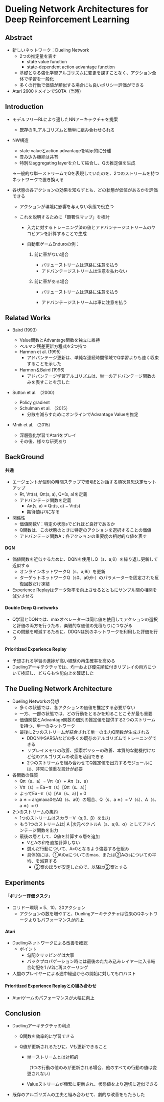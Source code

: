 # Dueling Network Architectures for Deep Reinforcement Learning

## Abstract

- 新しいネットワーク：Dueling Network
  - 2つの推定量を表す
    - state value function
    - state-dependent action advantage function
  - 基礎となる強化学習アルゴリズムに変更を課すことなく、アクション全体で学習を一般化
  - 多くの行動で価値が類似する場合にも良いポリシー評価ができる
- Atari 2600ドメインでSOTA（当時）



## Introduction

- モデルフリーRLにより適したNNアーキテクチャを提案

  - 既存のRLアルゴリズムと簡単に組み合わせられる

- NW構造

  - state valueとaction advantageを明示的に分離
  - 畳み込み機能は共有
  - 特別なaggregating layerを介して結合し、Qの推定値を生成

  →一般的な単一ストリームでQを表現していたのを、2つのストリームを持つネットワークで置き換える

- 各状態の各アクションの効果を知らずとも、どの状態が価値があるかを評価できる

  - アクションが環境に影響を与えない状態で役立つ

  - これを説明するために「顕著性マップ」を検討

    - 入力に対するトレーニング済の値とアドバンテージストリームのヤコビアンを計算することで生成

    - 自動車ゲームEnduroの例：

      1. 前に車がない場合

         - バリューストリームは道路に注意を払う
         - アドバンテージストリームは注意を払わない

      2. 前に車がある場合

         - バリューストリームは道路に注意を払う

         - アドバンテージストリームは車に注意を払う


## Related Works

- Baird (1993)
  - Value関数とAdvantage関数を独立に維持
  - ベルマン残差更新方程式を2つ持つ
  - Harmon et al. (1995)
    - アドバンテージ更新は、単純な連続時間領域でQ学習よりも速く収束することを示した
  - Harmon＆Baird (1996)
    - アドバンテージ学習アルゴリズムは、単一のアドバンテージ関数のみを表すことを示した

- Sutton et al. （2000）
  - Policy gradient
  - Schulman et al. （2015）
    - 分散を減らすためにオンラインでAdvantage Valueを推定
- Mnih et al. （2015）
  - 深層強化学習でAtariをプレイ
  - その後、様々な研究あり

## BackGround

#### 共通

- エージェントが個別の時間ステップで環境Eと対話する順次意思決定セットアップ
  - Rt, Vπ(s), Qπ(s, a), Q*(s, a)を定義
  - アドバンテージ関数を定義
    - Aπ(s, a) = Qπ(s, a) − Vπ(s)
    - 期待値は0になる
- 関係性
  - 価値関数V：特定の状態sでどれほど良好であるか
  - Q関数は、この状態のときに特定のアクションを選択することの価値
  - アドバンテージ関数A：各アクションの重要度の相対的な値を表す

#### DQN

- 価値関数を近似するために、DQNを使用しQ（s、a;θ）を繰り返し更新して近似する
  - オンラインネットワークQ（s、a;θi）を更新
  - ターゲットネットワークQ（s0、a0;θ-）のパラメーターを固定された反復回数だけ凍結
- Experience Replayはデータ効率を向上させるとともにサンプル間の相関を減少させる

#### Double Deep Q-networks

- Q学習とDQNでは、maxオペレーターは同じ値を使用してアクションの選択と評価の両方を行うため、楽観的な価値の見積もりにつながる
- この問題を軽減するために、DDQNは別のネットワークを利用した評価を行う

#### Prioritized Experience Replay

- 予想される学習の進捗が高い経験の再生確率を高める
- Duelingアーキテクチャでは、均一および優先順位付きリプレイの両方について検証し、どちらも性能向上を確認した

## The Dueling Network Architecture

- Dueling Networkの発想
  - 多くの状態では、各アクションの価値を推定する必要がない
  - 一方、一部の状態では、どの行動をとるかを知ることこそが最も重要
  - 価値関数とAdvantage関数の個別の推定値を提供する2つのストリームを持つ、単一のネットワーク
  - 最後に2つのストリームが結合されて単一の出力Q関数が生成される
    - DDQNやSARSAなどの多くの既存のアルゴリズムでトレーニングできる
    - リプレイメモリの改善、探索ポリシーの改善、本質的な動機付けなど他のアルゴリズムの改善を活用できる
    - 2つのストリームを組み合わせてQ推定値を出力するモジュールには、非常に慎重な設計が必要
- 各関数の性質
  - Qπ（s、a）= Vπ（s）+ Aπ（s、a）
  - Vπ（s）= Ea∼π（s）[Qπ（s、a）]
  - よってEa∼π（s）[Aπ（s、a）] = 0
  - a ∗ = argmaxa0∈AQ（s、a0）の場合、Q（s、a ∗）= V（s）、A（s、a ∗）= 0
- 2つのストリームの集約
  - 1つのストリームはスカラーV（s;θ、β）を出力
  - もう1つのストリームは| A |次元ベクトルA（s、a;θ、α）としてアドバンテージ関数を出力
  - 最後の層として、Q値を計算する層を追加
    - VとAの和を直接計算しない
    - 選んだ行動について、A=0となるよう強要する仕組み
    - 具体的には、①Aのaについてのmax、または②Aのsについての平均、を減算する
      - ②案のほうが安定したので、以降は②案とする

## Experiments

#### 「ポリシー評価タスク」

- コリドー環境 × 5、10、20アクション
  - アクションの数を増やすと、Duelingアーキテクチャは従来のQネットワークよりもパフォーマンスが向上

#### Atari

- Duelingネットワークによる改善を確認
  - ポイント
    - 勾配クリッピングは大事
    - バックプロパゲーション時には最後のたたみ込みレイヤーに入る結合勾配を1 /√2に再スケーリング
- 人間のプレイヤーによる途中経過からの開始に対してもロバスト

#### Prioritized Experience Replayとの組み合わせ

- Atariゲームのパフォーマンスが大幅に向上

## Conclusion

- Duelingアーキテクチャの利点

  - Q関数を効率的に学習できる

  - Q値が更新されるたびに、Vも更新できること

    - 単一ストリームとは対照的

      （1つの行動の値のみが更新される場合、他のすべての行動の値は変更されない）

    - Valueストリームが頻繁に更新され、状態値をより適切に近似できる

- 既存のアルゴリズムの工夫と組み合わせて、劇的な改善をもたらした
